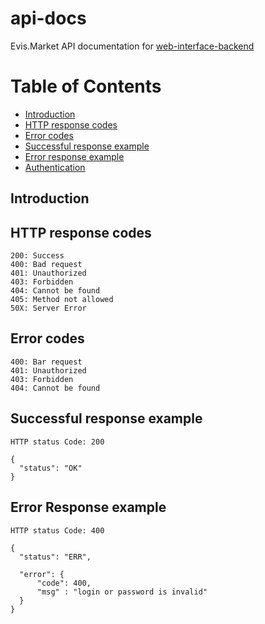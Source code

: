 # api-docs

Evis.Market API documentation for [web-interface-backend](https://github.com/evis-market/web-interface-backend)

Table of Contents
=================

* [Introduction](#introduction)
* [HTTP response codes](#http-response-codes)
* [Error codes](#error-codes)
* [Successful response example](#successful-response-example)
* [Error response example](#error-response-example)
* [Authentication](auth.md)

## Introduction


## HTTP response codes

    200: Success
    400: Bad request
    401: Unauthorized
    403: Forbidden
    404: Cannot be found
    405: Method not allowed
    50X: Server Error


## Error codes

    400: Bar request
    401: Unauthorized
    403: Forbidden
    404: Cannot be found


## Successful response example

    HTTP status Code: 200

    {
      "status": "OK"
    }


## Error Response example

    HTTP status Code: 400

    {
      "status": "ERR",

      "error": {
          "code": 400,
          "msg" : "login or password is invalid"
      }
    }
